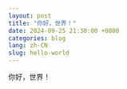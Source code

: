 ```yaml
---
layout: post
title: "你好，世界！"
date: 2024-09-25 21:30:00 +0800
categories: blog
lang: zh-CN
slug: hello-world
---
```

你好，世界！
